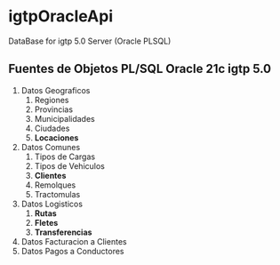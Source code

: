 # igtpOracleApi

DataBase for igtp 5.0 Server (Oracle PLSQL)

## Fuentes de Objetos PL/SQL Oracle 21c igtp 5.0

1. Datos Geograficos
    1. Regiones
    2. Provincias
    3. Municipalidades
    4. Ciudades  
    5. **Locaciones**
2. Datos Comunes
    1. Tipos de Cargas
    2. Tipos de Vehiculos
    3. **Clientes**
    4. Remolques
    5. Tractomulas
3. Datos Logisticos
    1. **Rutas**
    2. **Fletes**
    3. **Transferencias**
4. Datos Facturacion a Clientes
5. Datos Pagos a Conductores
